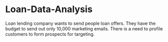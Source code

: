 # Loan-Data-Analysis

Loan lending company wants to send people loan offers.
They have the budget to send out only 10,000 marketing emails.
There is a need to profile customers to form prospects for targeting.
